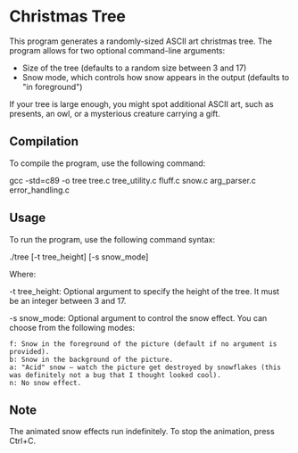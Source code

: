 # Christmas Tree

This program generates a randomly-sized ASCII art christmas tree. The program allows for two optional command-line arguments:

- Size of the tree (defaults to a random size between 3 and 17)
- Snow mode, which controls how snow appears in the output (defaults to "in foreground")

If your tree is large enough, you might spot additional ASCII art, such as presents, an owl, or a mysterious creature carrying a gift.

## Compilation

To compile the program, use the following command:

gcc -std=c89 -o tree tree.c tree_utility.c fluff.c snow.c arg_parser.c error_handling.c

## Usage

To run the program, use the following command syntax:

./tree [-t tree_height] [-s snow_mode]

Where:

-t tree_height: Optional argument to specify the height of the tree. It must be an integer between 3 and 17.

-s snow_mode: Optional argument to control the snow effect. You can choose from the following modes:

    f: Snow in the foreground of the picture (default if no argument is provided).
    b: Snow in the background of the picture.
    a: "Acid" snow — watch the picture get destroyed by snowflakes (this was definitely not a bug that I thought looked cool).
    n: No snow effect.

## Note

The animated snow effects run indefinitely. To stop the animation, press Ctrl+C.



